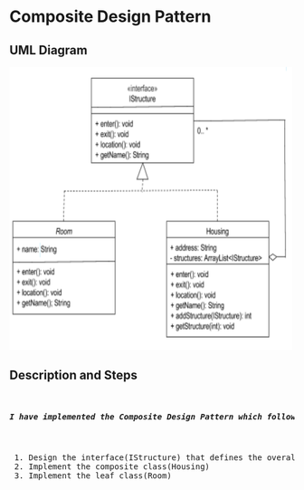 <h1>Composite Design Pattern</h1>
<h2>UML Diagram</h2>
<img src="images/uml.png" height="500px" width="500px" alt="">

<h2>Description  and Steps</h2>

<pre>

<h5>I have implemented the Composite Design Pattern which follows the following steps :  </h5>

 1. Design the interface(IStructure) that defines the overall type
 2. Implement the composite class(Housing)
 3. Implement the leaf class(Room)

</pre>
